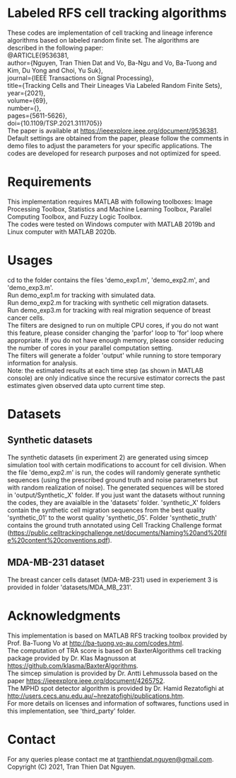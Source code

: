 # Labeled RFS cell tracking algorithms
These codes are implementation of cell tracking and lineage inference algorithms based on labeled random finite set. The algorithms are described in the following paper:\
@ARTICLE{9536381, \
  author={Nguyen, Tran Thien Dat and Vo, Ba-Ngu and Vo, Ba-Tuong and Kim, Du Yong and Choi, Yu Suk}, \
  journal={IEEE Transactions on Signal Processing},  \
  title={Tracking Cells and Their Lineages Via Labeled Random Finite Sets}, \
  year={2021},\
  volume={69},\
  number={},\
  pages={5611-5626},\
  doi={10.1109/TSP.2021.3111705}} \
The paper is available at https://ieeexplore.ieee.org/document/9536381. \
Default settings are obtained from the paper, please follow the comments in demo files to adjust the parameters for your specific applications. The codes are developed for research purposes and not optimized for speed.
# Requirements
This implementation requires MATLAB with following toolboxes: Image Processing Toolbox, Statistics and Machine Learning Toolbox, Parallel Computing Toolbox, and Fuzzy Logic Toolbox. \
The codes were tested on Windows computer with MATLAB 2019b and Linux computer with  MATLAB 2020b.
# Usages
cd to the folder contains the files 'demo_exp1.m', 'demo_exp2.m', and 'demo_exp3.m'. \
Run demo_exp1.m for tracking with simulated data.\
Run demo_exp2.m for tracking with synthetic cell migration datasets.\
Run demo_exp3.m for tracking with real migration sequence of breast cancer cells.\
The filters are designed to run on multiple CPU cores, if you do not want this feature, please consider changing the 'parfor' loop to 'for' loop where appropriate. If you do not have enough memory, please consider reducing the number of cores in your parallel computation setting. \
The filters will generate a folder 'output' while running to store temporary information for analysis. \
Note: the estimated results at each time step (as shown in MATLAB console) are only indicative since the recursive estimator corrects the past estimates given observed data upto current time step.
# Datasets
## Synthetic datasets
The synthetic datasets (in experiment 2) are generated using simcep simulation tool with certain modifications to account for cell division. When the file 'demo_exp2.m' is run, the codes will randomly generate synthetic sequences (using the prescribed ground truth and noise parameters but with random realization of noise). The generated sequences will be stored in 'output/Synthetic_X' folder. If you just want the datasets without running the codes, they are avaialble in the 'datasets' folder.  'synthetic_X' folders contain the synthetic cell migration sequences from the best quality 'synthetic_01' to the worst quality 'synthetic_05'. Folder 'synthetic_truth' contains the ground truth annotated using Cell Tracking Challenge format (https://public.celltrackingchallenge.net/documents/Naming%20and%20file%20content%20conventions.pdf).
## MDA-MB-231 dataset
The breast cancer cells dataset (MDA-MB-231) used in experiement 3 is provided in folder 'datasets/MDA_MB_231'.
# Acknowledgments
This implementation is based on MATLAB RFS tracking toolbox provided by Prof. Ba-Tuong Vo at http://ba-tuong.vo-au.com/codes.html. \
The computation of TRA score is based on BaxterAlgorithms cell tracking package provided by Dr. Klas Magnusson at https://github.com/klasma/BaxterAlgorithms. \
The simcep simulation is provided by Dr. Antti Lehmussola based on the paper https://ieeexplore.ieee.org/document/4265752. \
The MPHD spot detector algorithm is provided by Dr. Hamid Rezatofighi at http://users.cecs.anu.edu.au/~hrezatofighi/publications.htm. \
For more details on licenses and information of softwares, functions used in this implementation, see 'third_party' folder.
# Contact
For any queries please contact me at tranthiendat.nguyen@gmail.com.\
Copyright (C) 2021, Tran Thien Dat Nguyen.
